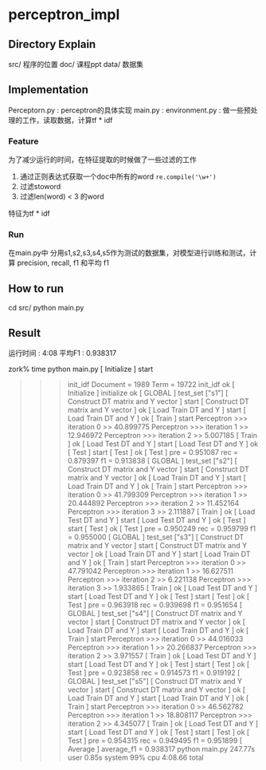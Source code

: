 perceptron_impl
===============
## Directory Explain
src/ 程序的位置
doc/ 课程ppt
data/ 数据集

## Implementation
Perceptorn.py : perceptron的具体实现
main.py : 
environment.py : 做一些预处理的工作，读取数据，计算tf * idf

### Feature
为了减少运行的时间，在特征提取的时候做了一些过滤的工作
1. 通过正则表达式获取一个doc中所有的word `re.compile('\w+')`
2. 过滤stoword
3. 过滤len(word) < 3 的word

特征为tf * idf


### Run
在main.py中
分用s1,s2,s3,s4,s5作为测试的数据集，对模型进行训练和测试，计算 precision, recall, f1 和平均 f1

## How to run
cd src/
python main.py

## Result
运行时间 : 4:08
平均F1   : 0.938317


  zork% time python main.py
  [ Initialize ] start
   >>> init_idf Document = 1989 Term = 19722
   >>> init_idf ok
  [ Initialize ] initialize ok
  [ GLOBAL ] test_set ["s1"]
  [ Construct DT matrix and Y vector ] start
  [ Construct DT matrix and Y vector ] ok
  [ Load Train DT and Y ] start
  [ Load Train DT and Y ] ok
  [ Train ] start
   >>> Perceptron >>>  iteration 0  >>  40.899775
   >>> Perceptron >>>  iteration 1  >>  12.946972
   >>> Perceptron >>>  iteration 2  >>  5.007185
  [ Train ] ok
  [ Load Test DT and Y ] start
  [ Load Test DT and Y ] ok
  [ Test ] start
  [ Test ] ok
  [ Test ] pre = 0.951087 rec = 0.879397 f1 = 0.913838
  [ GLOBAL ] test_set ["s2"]
  [ Construct DT matrix and Y vector ] start
  [ Construct DT matrix and Y vector ] ok
  [ Load Train DT and Y ] start
  [ Load Train DT and Y ] ok
  [ Train ] start
   >>> Perceptron >>>  iteration 0  >>  41.799309
   >>> Perceptron >>>  iteration 1  >>  20.444892
   >>> Perceptron >>>  iteration 2  >>  11.452164
   >>> Perceptron >>>  iteration 3  >>  2.111887
  [ Train ] ok
  [ Load Test DT and Y ] start
  [ Load Test DT and Y ] ok
  [ Test ] start
  [ Test ] ok
  [ Test ] pre = 0.950249 rec = 0.959799 f1 = 0.955000
  [ GLOBAL ] test_set ["s3"]
  [ Construct DT matrix and Y vector ] start
  [ Construct DT matrix and Y vector ] ok
  [ Load Train DT and Y ] start
  [ Load Train DT and Y ] ok
  [ Train ] start
   >>> Perceptron >>>  iteration 0  >>  47.791042
   >>> Perceptron >>>  iteration 1  >>  16.627511
   >>> Perceptron >>>  iteration 2  >>  6.221138
   >>> Perceptron >>>  iteration 3  >>  1.933865
  [ Train ] ok
  [ Load Test DT and Y ] start
  [ Load Test DT and Y ] ok
  [ Test ] start
  [ Test ] ok
  [ Test ] pre = 0.963918 rec = 0.939698 f1 = 0.951654
  [ GLOBAL ] test_set ["s4"]
  [ Construct DT matrix and Y vector ] start
  [ Construct DT matrix and Y vector ] ok
  [ Load Train DT and Y ] start
  [ Load Train DT and Y ] ok
  [ Train ] start
   >>> Perceptron >>>  iteration 0  >>  44.016033
   >>> Perceptron >>>  iteration 1  >>  20.266837
   >>> Perceptron >>>  iteration 2  >>  3.971557
  [ Train ] ok
  [ Load Test DT and Y ] start
  [ Load Test DT and Y ] ok
  [ Test ] start
  [ Test ] ok
  [ Test ] pre = 0.923858 rec = 0.914573 f1 = 0.919192
  [ GLOBAL ] test_set ["s5"]
  [ Construct DT matrix and Y vector ] start
  [ Construct DT matrix and Y vector ] ok
  [ Load Train DT and Y ] start
  [ Load Train DT and Y ] ok
  [ Train ] start
   >>> Perceptron >>>  iteration 0  >>  46.562782
   >>> Perceptron >>>  iteration 1  >>  18.808117
   >>> Perceptron >>>  iteration 2  >>  4.345077
  [ Train ] ok
  [ Load Test DT and Y ] start
  [ Load Test DT and Y ] ok
  [ Test ] start
  [ Test ] ok
  [ Test ] pre = 0.954315 rec = 0.949495 f1 = 0.951899
  [ Average ]  average_f1 = 0.938317
  python main.py  247.77s user 0.85s system 99% cpu 4:08.66 total
  
    
